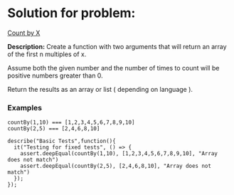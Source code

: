 # Solution for problem:

[Count by X](https://www.codewars.com/kata/5513795bd3fafb56c200049e)

**Description:**
Create a function with two arguments that will return an array of the first n multiples of x.

Assume both the given number and the number of times to count will be positive numbers greater than 0.

Return the results as an array or list ( depending on language ).

### Examples

```plaintext
countBy(1,10) === [1,2,3,4,5,6,7,8,9,10]
countBy(2,5) === [2,4,6,8,10]
```

```plaintext
describe("Basic Tests",function(){
  it("Testing for fixed tests", () => {
    assert.deepEqual(countBy(1,10), [1,2,3,4,5,6,7,8,9,10], "Array does not match")
    assert.deepEqual(countBy(2,5), [2,4,6,8,10], "Array does not match")
  });
});
```
